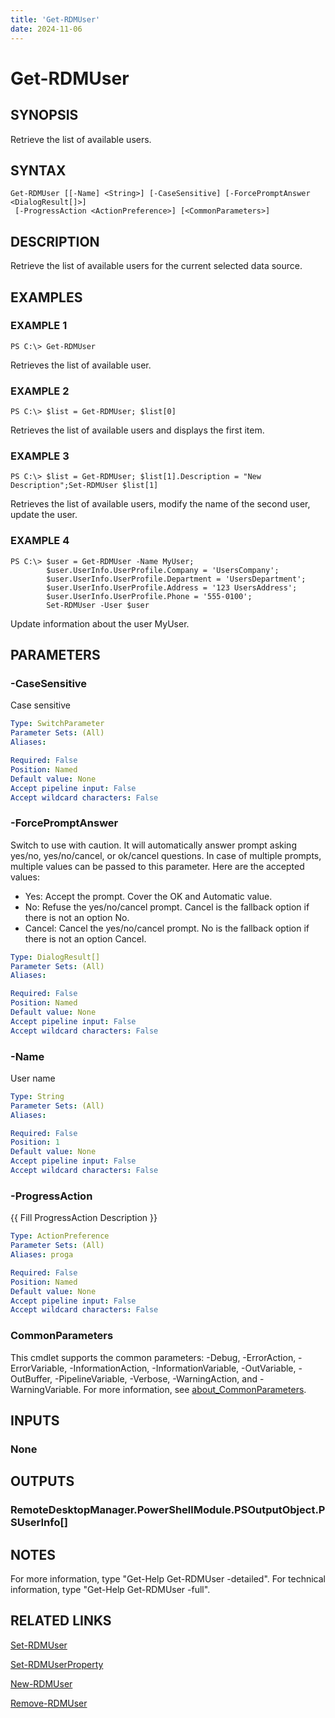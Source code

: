 ```yaml
---
title: 'Get-RDMUser'
date: 2024-11-06
---
```



# Get-RDMUser

## SYNOPSIS
Retrieve the list of available users.

## SYNTAX

```
Get-RDMUser [[-Name] <String>] [-CaseSensitive] [-ForcePromptAnswer <DialogResult[]>]
 [-ProgressAction <ActionPreference>] [<CommonParameters>]
```

## DESCRIPTION
Retrieve the list of available users for the current selected data source.

## EXAMPLES

### EXAMPLE 1
```
PS C:\> Get-RDMUser
```

Retrieves the list of available user.

### EXAMPLE 2
```
PS C:\> $list = Get-RDMUser; $list[0]
```

Retrieves the list of available users and displays the first item.

### EXAMPLE 3
```
PS C:\> $list = Get-RDMUser; $list[1].Description = "New Description";Set-RDMUser $list[1]
```

Retrieves the list of available users, modify the name of the second user, update the user.

### EXAMPLE 4
```
PS C:\> $user = Get-RDMUser -Name MyUser;
        $user.UserInfo.UserProfile.Company = 'UsersCompany';
        $user.UserInfo.UserProfile.Department = 'UsersDepartment';
        $user.UserInfo.UserProfile.Address = '123 UsersAddress';
        $user.UserInfo.UserProfile.Phone = '555-0100';
        Set-RDMUser -User $user
```

Update information about the user MyUser.

## PARAMETERS

### -CaseSensitive
Case sensitive

```yaml
Type: SwitchParameter
Parameter Sets: (All)
Aliases:

Required: False
Position: Named
Default value: None
Accept pipeline input: False
Accept wildcard characters: False
```

### -ForcePromptAnswer
Switch to use with caution.
It will automatically answer prompt asking yes/no, yes/no/cancel, or ok/cancel questions.
In case of multiple prompts, multiple values can be passed to this parameter.
Here are the accepted values:
- Yes: Accept the prompt.
Cover the OK and Automatic value.
- No: Refuse the yes/no/cancel prompt.
Cancel is the fallback option if there is not an option No.
- Cancel: Cancel the yes/no/cancel prompt.
No is the fallback option if there is not an option Cancel.

```yaml
Type: DialogResult[]
Parameter Sets: (All)
Aliases:

Required: False
Position: Named
Default value: None
Accept pipeline input: False
Accept wildcard characters: False
```

### -Name
User name

```yaml
Type: String
Parameter Sets: (All)
Aliases:

Required: False
Position: 1
Default value: None
Accept pipeline input: False
Accept wildcard characters: False
```

### -ProgressAction
{{ Fill ProgressAction Description }}

```yaml
Type: ActionPreference
Parameter Sets: (All)
Aliases: proga

Required: False
Position: Named
Default value: None
Accept pipeline input: False
Accept wildcard characters: False
```

### CommonParameters
This cmdlet supports the common parameters: -Debug, -ErrorAction, -ErrorVariable, -InformationAction, -InformationVariable, -OutVariable, -OutBuffer, -PipelineVariable, -Verbose, -WarningAction, and -WarningVariable. For more information, see [about_CommonParameters](http://go.microsoft.com/fwlink/?LinkID=113216).

## INPUTS

### None
## OUTPUTS

### RemoteDesktopManager.PowerShellModule.PSOutputObject.PSUserInfo[]
## NOTES
For more information, type "Get-Help Get-RDMUser -detailed".
For technical information, type "Get-Help Get-RDMUser -full".

## RELATED LINKS

[Set-RDMUser](http://127.0.0.1:1111/docs/Set-RDMUser/)

[Set-RDMUserProperty](http://127.0.0.1:1111/docs/Set-RDMUserProperty/)

[New-RDMUser](http://127.0.0.1:1111/docs/New-RDMUser/)

[Remove-RDMUser](http://127.0.0.1:1111/docs/Remove-RDMUser/)

